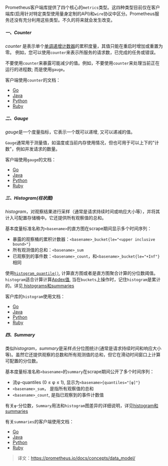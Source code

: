 Prometheus客户端库提供了四个核心的`metrics`类型。这四种类型目前仅在客户端库(启用针对特定类型使用量身定制的API)和`wire`协议中区分。Prometheus服务还没有充分利用这些类型。不久的将来就会发生改变。

##### 一、Counter
*counter* 是表示单个[单调递增计数器](https://en.wikipedia.org/wiki/Monotonic_function)的累积度量，其值只能在重启时增加或重置为零。 例如，您可以使用`counter`来表示所服务的请求数，已完成的任务或错误。

不要使用`counter`来暴露可能减少的值。例如，不要使用`counter`来处理当前正在运行的进程数; 而是使用`gauge`。

客户端使用`counter`的文档：
 - [Go](http://godoc.org/github.com/prometheus/client_golang/prometheus#Counter)
 - [Java](https://github.com/prometheus/client_java/blob/master/simpleclient/src/main/java/io/prometheus/client/Counter.java)
 - [Python](https://github.com/prometheus/client_python#counter)
 - [Ruby](https://github.com/prometheus/client_ruby#counter)

##### 二、Gauge
*gauge*是一个度量指标，它表示一个既可以递增, 又可以递减的值。

`Gauge`通常用于测量值，如温度或当前内存使用情况，但也可用于可以上下的"计数"，例如并发请求的数量。

客户端使用`gauge`的文档：
 - [Go](http://godoc.org/github.com/prometheus/client_golang/prometheus#Gauge)
 - [Java](https://github.com/prometheus/client_java/blob/master/simpleclient/src/main/java/io/prometheus/client/Gauge.java)
 - [Python](https://github.com/prometheus/client_python#gauge)
 - [Ruby](https://github.com/prometheus/client_ruby#gauge)

##### 三、Histogram(柱状图)
*histogram*，对观察结果进行采样（通常是请求持续时间或响应大小等），并将其计入可配置存储桶中。它还提供所有观察值的总和。

基本度量标准名称为`<basename>`的直方图在scrape期间显示多个时间序列：

 - 暴露的观察桶的累积计数器：`<basename>_bucket{le="<upper inclusive bound>"}`
 - 所有观测值的总和：`<basename>_sum`
 - 已观察到的事件数：`<basename>_count`，和`<basename>_bucket{le="+Inf"}`相同

使用[`histogram_quantile()`](https://prometheus.io/docs/querying/functions/#histogram_quantile), 计算直方图或者是直方图聚合计算的分位数阈值。 `histogram`适合计算计算[Apdex值](http://en.wikipedia.org/wiki/Apdex), 当在`buckets`上操作时，记住`histogram`是累计的。详见[ histograms和summaries](https://prometheus.io/docs/practices/histograms)

客户库的`histogram`使用文档：
 - [Go](http://godoc.org/github.com/prometheus/client_golang/prometheus#Histogram)
 - [Java](https://github.com/prometheus/client_java/blob/master/simpleclient/src/main/java/io/prometheus/client/Histogram.java)
 - [Python](https://github.com/prometheus/client_python#histogram)
 - [Ruby](https://github.com/prometheus/client_ruby#histogram)

##### 四、Summary
类似*histogram*，*summary*是采样点分位图统计(通常是请求持续时间和响应大小等)。虽然它还提供观察的总数和所有观测值的总和，但它在滑动时间窗口上计算可配置的分位数。

基本度量标准名称`<basename>`的`summary`在scrape期间公开了多个时间序列：
 - 流φ-quantiles (0 ≤ φ ≤ 1), 显示为`<basename>{quantiles="[φ]"}`
 - `<basename>_sum`， 是指所有观察值的总和
 - `<basename>_count`, 是指已观察到的事件计数值

有关`φ`-分位数，`Summary`用法和`histogram`图差异的详细说明，详见[histogram和summaries](https://prometheus.io/docs/practices/histograms)

有关`summaries`的客户端使用文档：

 - [Go](http://godoc.org/github.com/prometheus/client_golang/prometheus#Summary)
 - [Java](https://github.com/prometheus/client_java/blob/master/simpleclient/src/main/java/io/prometheus/client/Summary.java)
 - [Python](https://github.com/prometheus/client_python#summary)
 - [Ruby](https://github.com/prometheus/client_ruby#summary)

> 译文：https://prometheus.io/docs/concepts/data_model/
